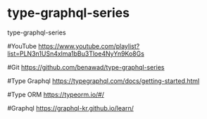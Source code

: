 # type-graphql-series
type-graphql-series

#YouTube
https://www.youtube.com/playlist?list=PLN3n1USn4xlma1bBu3Tloe4NyYn9Ko8Gs

#Git
https://github.com/benawad/type-graphql-series

#Type Graphql
https://typegraphql.com/docs/getting-started.html

#Type ORM
https://typeorm.io/#/

#Graphql
https://graphql-kr.github.io/learn/



